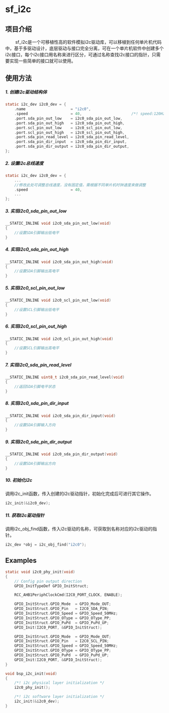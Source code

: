 # sf_i2c

## 项目介绍
&emsp;&emsp; sf_i2c是一个可移植性高的软件模拟i2c驱动库，可以移植到任何单片机代码中，基于多驱动设计，底层驱动与接口完全分离，可在一个单片机软件中创建多个i2c接口，每个i2c接口用名称来进行区分，可通过名称查找i2c接口的指针，只需要实现一些简单的接口就可以使用。


## 使用方法

##### 1.	创建i2c驱动结构体
```c
static i2c_dev i2c0_dev = {
	.name                    = "i2c0",
	.speed                   = 40,                      /*! speed:120Hz */
	.port.sda_pin_out_low    = i2c0_sda_pin_out_low,
	.port.sda_pin_out_high   = i2c0_sda_pin_out_high,
	.port.scl_pin_out_low    = i2c0_scl_pin_out_low,
	.port.scl_pin_out_high   = i2c0_scl_pin_out_high,
	.port.sda_pin_read_level = i2c0_sda_pin_read_level,
	.port.sda_pin_dir_input  = i2c0_sda_pin_dir_input,
	.port.sda_pin_dir_output = i2c0_sda_pin_dir_output,
};
```
##### 2.  设置i2c总线速度
```c
static i2c_dev i2c0_dev = {
	...
    //修改此处可调整总线速度，没有固定值，需根据不同单片机时钟速度来做调整
	.speed                   = 40, 
	...
};
```
##### 3.  实现i2c0_sda_pin_out_low
```c
__STATIC_INLINE void i2c0_sda_pin_out_low(void)
{
	//设置SDA引脚输出低电平
}
```
##### 4.	实现i2c0_sda_pin_out_high
```c
__STATIC_INLINE void i2c0_sda_pin_out_high(void)
{
	//设置SDA引脚输出高电平
}
```
##### 5.	实现i2c0_scl_pin_out_low
```c
__STATIC_INLINE void i2c0_scl_pin_out_low(void)
{
	//设置SCL引脚输出低电平
}
```
##### 6.	实现i2c0_scl_pin_out_high
```c
__STATIC_INLINE void i2c0_scl_pin_out_high(void)
{
	//设置SCL引脚输出高电平
}
```
##### 7.	实现i2c0_sda_pin_read_level
```c
__STATIC_INLINE uint8_t i2c0_sda_pin_read_level(void)
{
	//返回SDA引脚电平状态
}
```
##### 8.	实现i2c0_sda_pin_dir_input
```c
__STATIC_INLINE void i2c0_sda_pin_dir_input(void)
{
	//设置SDA引脚输入方向
}
```
##### 9.	实现i2c0_sda_pin_dir_output
```c
__STATIC_INLINE void i2c0_sda_pin_dir_output(void)
{
	//设置SDA引脚输出方向
}
```
##### 10.  初始化i2c
调用i2c_init函数，传入创建的i2c驱动指针，初始化完成后可进行其它操作。
```c
i2c_init(&i2c0_dev);
```
##### 11.  获取i2c驱动指针
调用i2c_obj_find函数，传入i2c驱动的名称，可获取到名称对应的i2c驱动的指针。
```c
i2c_dev *obj = i2c_obj_find("i2c0");
```

## Examples

```c
static void i2c0_phy_init(void)
{
    // Config pin output direction
    GPIO_InitTypeDef GPIO_InitStruct;

    RCC_AHB1PeriphClockCmd(I2C0_PORT_CLOCK, ENABLE);

    GPIO_InitStruct.GPIO_Mode  = GPIO_Mode_OUT;
    GPIO_InitStruct.GPIO_Pin   = I2C0_SDA_PIN;
    GPIO_InitStruct.GPIO_Speed = GPIO_Speed_50MHz;
    GPIO_InitStruct.GPIO_OType = GPIO_OType_PP;
    GPIO_InitStruct.GPIO_PuPd  = GPIO_PuPd_UP;
    GPIO_Init(I2C0_PORT, &GPIO_InitStruct);

    GPIO_InitStruct.GPIO_Mode  = GPIO_Mode_OUT;
    GPIO_InitStruct.GPIO_Pin   = I2C0_SCL_PIN;
    GPIO_InitStruct.GPIO_Speed = GPIO_Speed_50MHz;
    GPIO_InitStruct.GPIO_OType = GPIO_OType_PP;
    GPIO_InitStruct.GPIO_PuPd  = GPIO_PuPd_UP;
    GPIO_Init(I2C0_PORT, &GPIO_InitStruct);
}

void bsp_i2c_init(void)
{
    /*! i2c physical layer initialization */
    i2c0_phy_init();

    /*! i2c software layer initialization */
    i2c_init(&i2c0_dev);
}
```


